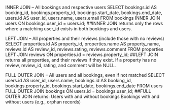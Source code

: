 INNER JOIN – All bookings and respective users
SELECT 
    bookings.id AS booking_id,
    bookings.property_id,
    bookings.start_date,
    bookings.end_date,
    users.id AS user_id,
    users.name,
    users.email
FROM 
    bookings
INNER JOIN 
    users ON bookings.user_id = users.id;
##INNER JOIN returns only the rows where a matching user_id exists in both bookings and users.

 LEFT JOIN – All properties and their reviews (include those with no reviews)
 SELECT 
    properties.id AS property_id,
    properties.name AS property_name,
    reviews.id AS review_id,
    reviews.rating,
    reviews.comment
FROM 
    properties
LEFT JOIN 
    reviews ON properties.id = reviews.property_id;
##LEFT JOIN returns all properties, and their reviews if they exist. If a property has no review, review_id, rating, and comment will be NULL.

FULL OUTER JOIN – All users and all bookings, even if not matched
SELECT 
    users.id AS user_id,
    users.name,
    bookings.id AS booking_id,
    bookings.property_id,
    bookings.start_date,
    bookings.end_date
FROM 
    users
FULL OUTER JOIN 
    bookings ON users.id = bookings.user_id;
##FULL OUTER JOIN returns:
    Users with and without bookings
    Bookings with and without users (e.g., orphan records)
